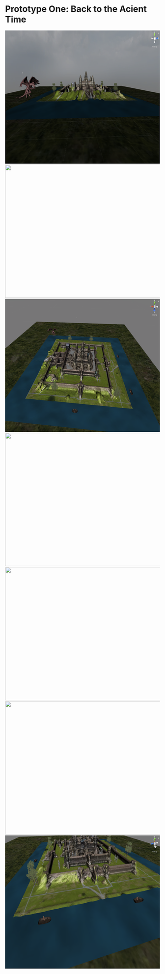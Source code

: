 # Prototype One: Back to the Acient Time





<img src="images/overview.png" width="800" height="434">
<img src="images/topview2.png" width="800" height="434">
<img src="images/overview2.png" width="800" height="434">
<img src="images/frontview.png" width="800" height="434">
<img src="images/closeview.png" width="800" height="434">
<img src="images/dragon.png" width="800" height="434">
<img src="images/boats.png" width="800" height="434">


